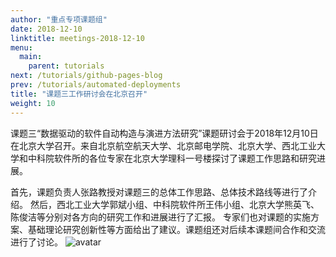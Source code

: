 ```yaml
---
author: "重点专项课题组"
date: 2018-12-10
linktitle: meetings-2018-12-10
menu:
  main:
    parent: tutorials
next: /tutorials/github-pages-blog
prev: /tutorials/automated-deployments
title: "课题三工作研讨会在北京召开"
weight: 10
---
```


课题三“数据驱动的软件自动构造与演进方法研究”课题研讨会于2018年12月10日在北京大学召开。来自北京航空航天大学、北京邮电学院、北京大学、西北工业大学和中科院软件所的各位专家在北京大学理科一号楼探讨了课题工作思路和研究进展。
<!--more-->
首先，课题负责人张路教授对课题三的总体工作思路、总体技术路线等进行了介绍。
然后，西北工业大学郭斌小组、中科院软件所王伟小组、北京大学熊英飞、陈俊洁等分别对各方向的研究工作和进展进行了汇报。
专家们也对课题的实施方案、基础理论研究创新性等方面给出了建议。课题组还对后续本课题间合作和交流进行了讨论。
![avatar](http://cdn.njuics.cn/2017yfb1001800.cn/2018-12-10.png)
